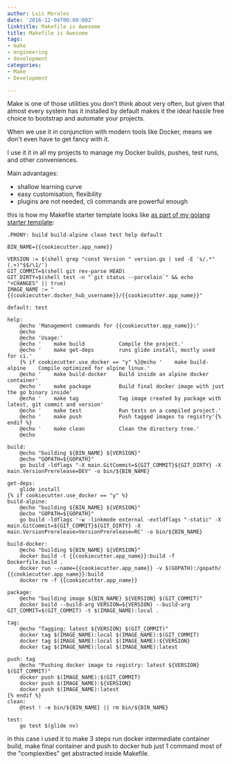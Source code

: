 ```yaml
---
author: Luis Morales
date: '2016-12-04T00:00:00Z'
linktitle: Makefile is Awesome
title: Makefile is Awesome
tags:
- make
- engineering
- development
categories:
- Make
- Development

---
```

Make is one of those utilities you don't think about very often, but given that almost every system has it installed by default makes it the ideal hassle free choice to bootstrap and automate your projects.

When we use it in conjunction with modern tools like Docker, means we don't even have to get fancy with it.

I use it it in all my projects to manage my Docker builds, pushes, test runs, and other conveniences.

Main advantages:

* shallow learning curve
* easy customisation, flexibility
* plugins are not needed, cli commands are powerful enough

this is how my Makefile starter template looks like [as part of my golang starter template](https://github.com/lacion/cookiecutter-golang):

```
.PHONY: build build-alpine clean test help default

BIN_NAME={{cookiecutter.app_name}}

VERSION := $(shell grep "const Version " version.go | sed -E 's/.*"(.+)"$$/\1/')
GIT_COMMIT=$(shell git rev-parse HEAD)
GIT_DIRTY=$(shell test -n "`git status --porcelain`" && echo "+CHANGES" || true)
IMAGE_NAME := "{{cookiecutter.docker_hub_username}}/{{cookiecutter.app_name}}"

default: test

help:
	@echo 'Management commands for {{cookiecutter.app_name}}:'
	@echo
	@echo 'Usage:'
	@echo '    make build           Compile the project.'
	@echo '    make get-deps        runs glide install, mostly used for ci.'
	{% if cookiecutter.use_docker == "y" %}@echo '    make build-alpine    Compile optimized for alpine linux.'
	@echo '    make build-docker    Build inside an alpine docker container'
	@echo '    make package         Build final docker image with just the go binary inside'
	@echo '    make tag             Tag image created by package with latest, git commit and version'
	@echo '    make test            Run tests on a compiled project.'
	@echo '    make push            Push tagged images to registry'{% endif %}
	@echo '    make clean           Clean the directory tree.'
	@echo

build:
	@echo "building ${BIN_NAME} ${VERSION}"
	@echo "GOPATH=${GOPATH}"
	go build -ldflags "-X main.GitCommit=${GIT_COMMIT}${GIT_DIRTY} -X main.VersionPrerelease=DEV" -o bin/${BIN_NAME}

get-deps:
	glide install
{% if cookiecutter.use_docker == "y" %}
build-alpine:
	@echo "building ${BIN_NAME} ${VERSION}"
	@echo "GOPATH=${GOPATH}"
	go build -ldflags '-w -linkmode external -extldflags "-static" -X main.GitCommit=${GIT_COMMIT}${GIT_DIRTY} -X main.VersionPrerelease=VersionPrerelease=RC' -o bin/${BIN_NAME}

build-docker:
	@echo "building ${BIN_NAME} ${VERSION}"
	docker build -t {{cookiecutter.app_name}}:build -f Dockerfile.build .
	docker run --name={{cookiecutter.app_name}} -v $(GOPATH):/gopath/  {{cookiecutter.app_name}}:build
	docker rm -f {{cookiecutter.app_name}}

package:
	@echo "building image ${BIN_NAME} ${VERSION} $(GIT_COMMIT)"
	docker build --build-arg VERSION=${VERSION} --build-arg GIT_COMMIT=$(GIT_COMMIT) -t $(IMAGE_NAME):local .

tag: 
	@echo "Tagging: latest ${VERSION} $(GIT_COMMIT)"
	docker tag $(IMAGE_NAME):local $(IMAGE_NAME):$(GIT_COMMIT)
	docker tag $(IMAGE_NAME):local $(IMAGE_NAME):${VERSION}
	docker tag $(IMAGE_NAME):local $(IMAGE_NAME):latest

push: tag
	@echo "Pushing docker image to registry: latest ${VERSION} $(GIT_COMMIT)"
	docker push $(IMAGE_NAME):$(GIT_COMMIT)
	docker push $(IMAGE_NAME):${VERSION}
	docker push $(IMAGE_NAME):latest
{% endif %}
clean:
	@test ! -e bin/${BIN_NAME} || rm bin/${BIN_NAME}

test:
	go test $(glide nv)
```

in this case i used it to make 3 steps run docker intermediate container build, make final container and push to docker hub just 1 command most of the "complexities" get abstracted inside Makefile.